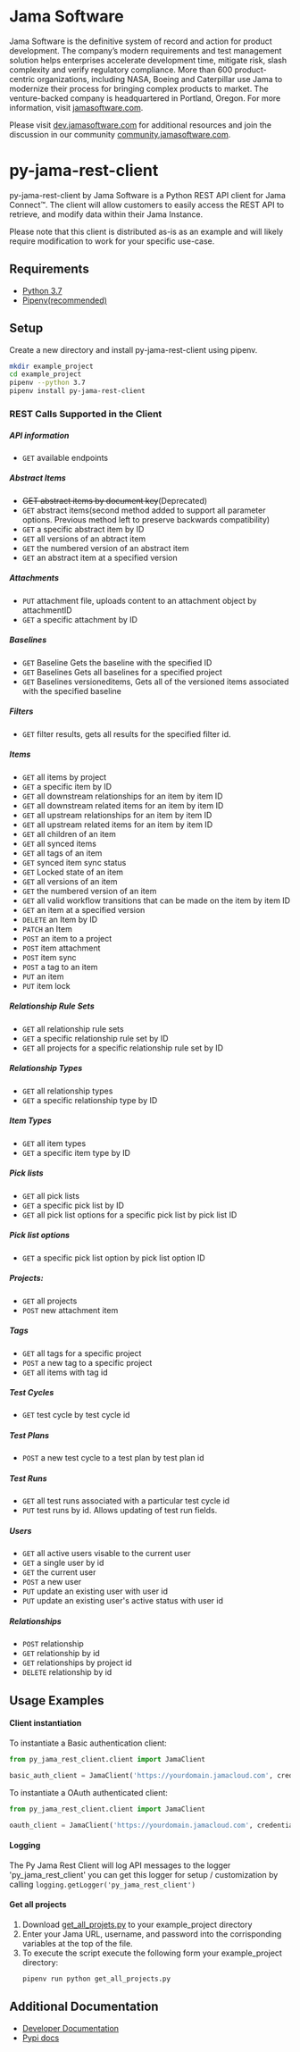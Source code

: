 # Jama Software
Jama Software is the definitive system of record and action for product development. The company’s modern requirements 
and test management solution helps enterprises accelerate development time, mitigate risk, slash complexity and verify 
regulatory compliance. More than 600 product-centric organizations, including NASA, Boeing and Caterpillar use Jama to 
modernize their process for bringing complex products to market. The venture-backed company is headquartered in 
Portland, Oregon. For more information, visit [jamasoftware.com](http://jamasoftware.com).

Please visit [dev.jamasoftware.com](http://dev.jamasoftware.com) for additional resources and join the discussion in our
 community [community.jamasoftware.com](http://community.jamasoftware.com).
 

# py-jama-rest-client
py-jama-rest-client by Jama Software is a Python REST API client for Jama Connect™.  The client will allow customers to 
easily access the REST API to retrieve, and modify data within their Jama Instance. 

Please note that this client is distributed as-is as an example and will likely require modification to work for your 
specific use-case.

## Requirements
- [Python 3.7](https://www.python.org/downloads/release/python-372/)
- [Pipenv(recommended)](https://pipenv.readthedocs.io/en/latest/)

## Setup
Create a new directory and install py-jama-rest-client using pipenv.
 ```bash
 mkdir example_project
 cd example_project
 pipenv --python 3.7
 pipenv install py-jama-rest-client
```

### REST Calls Supported in the Client

##### API information
- `GET` available endpoints

##### Abstract Items
- ~~GET abstract items by document key~~(Deprecated)
- `GET` abstract items(second method added to support all parameter options.  Previous method left to preserve backwards 
compatibility)
- `GET` a specific abstract item by ID
- `GET` all versions of an abtract item
- `GET` the numbered version of an abstract item
- `GET` an abstract item at a specified version

##### Attachments
- `PUT` attachment file, uploads content to an attachment object by attachmentID
- `GET` a specific attachment by ID

##### Baselines
- `GET` Baseline  Gets the baseline with the specified ID
- `GET` Baselines Gets all baselines for a specified project
- `GET` Baselines versioneditems, Gets all of the versioned items associated with the specified baseline

##### Filters
- `GET` filter results, gets all results for the specified filter id.

##### Items
- `GET` all items by project 
- `GET` a specific item by ID
- `GET` all downstream relationships for an item by item ID
- `GET` all downstream related items for an item by item ID
- `GET` all upstream relationships for an item by item ID
- `GET` all upstream related items for an item by item ID
- `GET` all children of an item
- `GET` all synced items
- `GET` all tags of an item
- `GET` synced item sync status
- `GET` Locked state of an item
- `GET` all versions of an item
- `GET` the numbered version of an item
- `GET` all valid workflow transitions that can be made on the item by item ID
- `GET` an item at a specified version
- `DELETE` an Item by ID
- `PATCH` an Item
- `POST` an item to a project
- `POST` item attachment
- `POST` item sync
- `POST` a tag to an item
- `PUT` an item
- `PUT` item lock

##### Relationship Rule Sets
- `GET` all relationship rule sets
- `GET` a specific relationship rule set by ID
- `GET` all projects for a specific relationship rule set by ID

##### Relationship Types
- `GET` all relationship types
- `GET` a specific relationship type by ID

##### Item Types
- `GET` all item types
- `GET` a specific item type by ID

##### Pick lists
- `GET` all pick lists
- `GET` a specific pick list by ID
- `GET` all pick list options for a specific pick list by pick list ID

##### Pick list options
- `GET` a specific pick list option by pick list option ID

##### Projects: 
- `GET` all projects
- `POST` new attachment item

##### Tags
- `GET` all tags for a specific project
- `POST` a new tag to a specific project
- `GET` all items with tag id

##### Test Cycles
- `GET` test cycle by test cycle id

##### Test Plans
- `POST` a new test cycle to a test plan by test plan id

##### Test Runs
- `GET` all test runs associated with a particular test cycle id
- `PUT` test runs by id. Allows updating of test run fields.


##### Users
- `GET` all active users visable to the current user
- `GET` a single user by id
- `GET` the current user
- `POST` a new user
- `PUT` update an existing user with user id
- `PUT` update an existing user's active status with user id

##### Relationships
- `POST` relationship
- `GET` relationship by id
- `GET` relationships by project id
- `DELETE` relationship by id

## Usage Examples

#### Client instantiation
To instantiate a Basic authentication client:
```python
from py_jama_rest_client.client import JamaClient

basic_auth_client = JamaClient('https://yourdomain.jamacloud.com', credentials=('username', 'password'))
```

To instantiate a OAuth authenticated client: 
```python
from py_jama_rest_client.client import JamaClient

oauth_client = JamaClient('https://yourdomain.jamacloud.com', credentials=('clientID', 'ClientSecret'), oauth=True)
```


#### Logging
The Py Jama Rest Client will log API messages to the logger 'py_jama_rest_client' you can get this logger for 
setup / customization by calling `logging.getLogger('py_jama_rest_client')`


#### Get all projects
1) Download [get_all_projets.py](https://github.com/JamaSoftware/py-jama-rest-client/tree/master/examples) 
to your example_project directory
2) Enter your Jama URL, username, and password into the corrisponding variables at the top of the file.
3) To execute the script execute the following form your example_project directory: 
    ```bash
    pipenv run python get_all_projects.py
    ```

## Additional Documentation
  * [Developer Documentation](https://jamasoftware-ps.github.io/py-jama-rest-client/)
  * [Pypi docs](https://pypi.org/project/py-jama-rest-client/)
